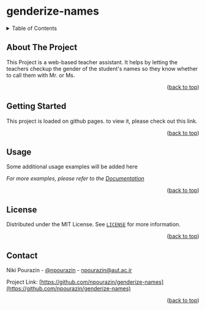 <div id="top"></div>

# genderize-names

<!-- TABLE OF CONTENTS -->
<details>
  <summary>Table of Contents</summary>
  <ol>
    <li><a href="#about-the-project">About The Project</a></li>
    <li><a href="#getting-started">Getting Started</a></li>
    <li><a href="#usage">Usage</a></li>
    <li><a href="#license">License</a></li>
    <li><a href="#contact">Contact</a></li>
  </ol>
</details>

## About The Project
This Project is a web-based teacher assistant. It helps by letting the teachers checkup the gender of the student's names so they know whether to call them with Mr. or Ms.

<p align="right">(<a href="#top">back to top</a>)</p>


<!-- GETTING STARTED -->
## Getting Started

This project is loaded on github pages. to view it, please check out this link.
<p align="right">(<a href="#top">back to top</a>)</p>


<!-- USAGE EXAMPLES -->
## Usage

Some additional usage examples will be added here


_For more examples, please refer to the [Documentation](https://example.com)_

<p align="right">(<a href="#top">back to top</a>)</p>



<!-- LICENSE -->
## License

Distributed under the MIT License. See [`LICENSE`](LICENSE) for more information.

<p align="right">(<a href="#top">back to top</a>)</p>



<!-- CONTACT -->
## Contact

Niki Pourazin - [@npourazin](https://github.com/npourazin) - npourazin@aut.ac.ir

Project Link: [https://github.com/npourazin/genderize-names](https://github.com/npourazin/genderize-names)

<p align="right">(<a href="#top">back to top</a>)</p>
